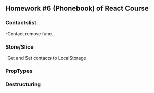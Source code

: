 ## Homework #6 (Phonebook) of React Course

### Contactslist.

-Contact remove func.

### Store/Slice

-Get and Set contacts to LocalStorage

### PropTypes

### Destructuring
